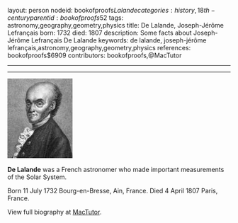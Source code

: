 layout: person
nodeid: bookofproofs$Lalande
categories: history,18th-century
parentid: bookofproofs$52
tags: astronomy,geography,geometry,physics
title: De Lalande, Joseph-Jérôme Lefrançais
born: 1732
died: 1807
description: Some facts about Joseph-Jérôme Lefrançais De Lalande
keywords: de lalande, joseph-jérôme lefrançais,astronomy,geography,geometry,physics
references: bookofproofs$6909
contributors: bookofproofs,@MacTutor

---


---

![Lalande.jpg](https://github.com/bookofproofs/bookofproofs.github.io/blob/main/_sources/_assets/images/portraits/Lalande.jpg?raw=true)

**De Lalande** was a French astronomer who made important measurements of the Solar System.

Born 11 July 1732 Bourg-en-Bresse, Ain, France. Died 4 April 1807 Paris, France.


View full biography at [MacTutor](https://mathshistory.st-andrews.ac.uk/Biographies/Lalande/).